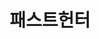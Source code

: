 ---
id: 31
title: 패스트헌터
caption: 진짜 빠른 차량 출고 플랫폼
url: https://fasthunter.co.kr
category: Car
device: Mobile only
size: small
---